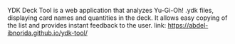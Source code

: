 YDK Deck Tool is a web application that analyzes Yu-Gi-Oh! .ydk files, displaying card names and quantities in the deck. It allows easy copying of the list and provides instant feedback to the user.
link: https://abdel-ibnorida.github.io/ydk-tool/

